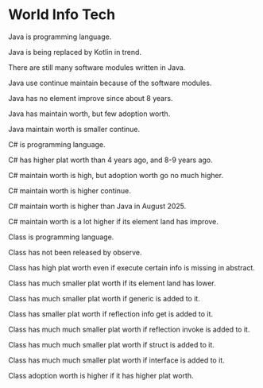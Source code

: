 # World Info Tech

Java is programming language.

Java is being replaced by Kotlin in trend.

There are still many software modules written in Java.

Java use continue maintain because of the software modules.

Java has no element improve since about 8 years.

Java has maintain worth, but few adoption worth.

Java maintain worth is smaller continue.

C# is programming language.

C# has higher plat worth than 4 years ago, and 8-9 years ago.

C# maintain worth is high, but adoption worth go no much higher.

C# maintain worth is higher continue.

C# maintain worth is higher than Java in August 2025.

C# maintain worth is a lot higher if its element land has improve.

Class is programming language.

Class has not been released by observe.

Class has high plat worth even if execute certain info is missing in abstract.

Class has much smaller plat worth if its element land has lower.

Class has much smaller plat worth if generic is added to it.

Class has smaller plat worth if reflection info get is added to it.

Class has much much smaller plat worth if reflection invoke is added to it.

Class has much much smaller plat worth if struct is added to it.

Class has much much smaller plat worth if interface is added to it.

Class adoption worth is higher if it has higher plat worth.